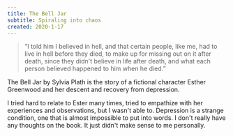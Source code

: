 ```yaml
---
title: The Bell Jar
subtitle: Spiraling into chaos
created: 2020-1-17
---
```


> “I told him I believed in hell, and that certain people, like me, had to live in hell before they died, to make up for missing out on it after death, since they didn't believe in life after death, and what each person believed happened to him when he died.”

The Bell Jar by Sylvia Plath is the story of a fictional character Esther Greenwood and her descent and recovery from depression.

I tried hard to relate to Ester many times, tried to empathize with her experiences and observations, but I wasn't able to. Depression is a strange condition, one that is almost impossible to put into words. I don't really have any thoughts on the book. It just didn't make sense to me personally.